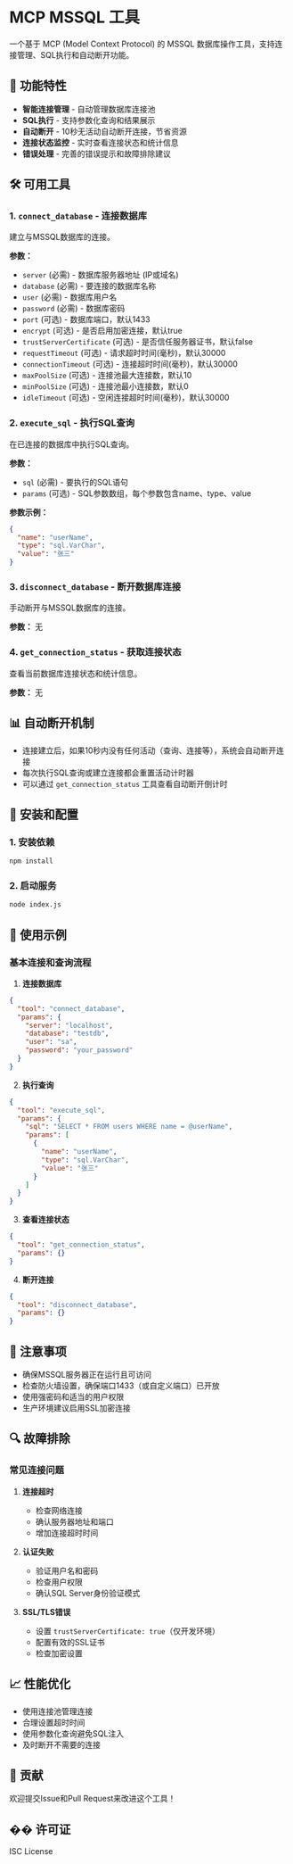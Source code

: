 # MCP MSSQL 工具

一个基于 MCP (Model Context Protocol) 的 MSSQL 数据库操作工具，支持连接管理、SQL执行和自动断开功能。

## 🚀 功能特性

- **智能连接管理** - 自动管理数据库连接池
- **SQL执行** - 支持参数化查询和结果展示
- **自动断开** - 10秒无活动自动断开连接，节省资源
- **连接状态监控** - 实时查看连接状态和统计信息
- **错误处理** - 完善的错误提示和故障排除建议

## 🛠️ 可用工具

### 1. `connect_database` - 连接数据库
建立与MSSQL数据库的连接。

**参数：**
- `server` (必需) - 数据库服务器地址 (IP或域名)
- `database` (必需) - 要连接的数据库名称
- `user` (必需) - 数据库用户名
- `password` (必需) - 数据库密码
- `port` (可选) - 数据库端口，默认1433
- `encrypt` (可选) - 是否启用加密连接，默认true
- `trustServerCertificate` (可选) - 是否信任服务器证书，默认false
- `requestTimeout` (可选) - 请求超时时间(毫秒)，默认30000
- `connectionTimeout` (可选) - 连接超时时间(毫秒)，默认30000
- `maxPoolSize` (可选) - 连接池最大连接数，默认10
- `minPoolSize` (可选) - 连接池最小连接数，默认0
- `idleTimeout` (可选) - 空闲连接超时时间(毫秒)，默认30000

### 2. `execute_sql` - 执行SQL查询
在已连接的数据库中执行SQL查询。

**参数：**
- `sql` (必需) - 要执行的SQL语句
- `params` (可选) - SQL参数数组，每个参数包含name、type、value

**参数示例：**
```json
{
  "name": "userName",
  "type": "sql.VarChar",
  "value": "张三"
}
```

### 3. `disconnect_database` - 断开数据库连接
手动断开与MSSQL数据库的连接。

**参数：** 无

### 4. `get_connection_status` - 获取连接状态
查看当前数据库连接状态和统计信息。

**参数：** 无

## 📊 自动断开机制

- 连接建立后，如果10秒内没有任何活动（查询、连接等），系统会自动断开连接
- 每次执行SQL查询或建立连接都会重置活动计时器
- 可以通过 `get_connection_status` 工具查看自动断开倒计时

## 🔧 安装和配置

### 1. 安装依赖
```bash
npm install
```

### 2. 启动服务
```bash
node index.js
```

## 📝 使用示例

### 基本连接和查询流程

1. **连接数据库**
```json
{
  "tool": "connect_database",
  "params": {
    "server": "localhost",
    "database": "testdb",
    "user": "sa",
    "password": "your_password"
  }
}
```

2. **执行查询**
```json
{
  "tool": "execute_sql",
  "params": {
    "sql": "SELECT * FROM users WHERE name = @userName",
    "params": [
      {
        "name": "userName",
        "type": "sql.VarChar",
        "value": "张三"
      }
    ]
  }
}
```

3. **查看连接状态**
```json
{
  "tool": "get_connection_status",
  "params": {}
}
```

4. **断开连接**
```json
{
  "tool": "disconnect_database",
  "params": {}
}
```

## 🚨 注意事项

- 确保MSSQL服务器正在运行且可访问
- 检查防火墙设置，确保端口1433（或自定义端口）已开放
- 使用强密码和适当的用户权限
- 生产环境建议启用SSL加密连接

## 🔍 故障排除

### 常见连接问题

1. **连接超时**
   - 检查网络连接
   - 确认服务器地址和端口
   - 增加连接超时时间

2. **认证失败**
   - 验证用户名和密码
   - 检查用户权限
   - 确认SQL Server身份验证模式

3. **SSL/TLS错误**
   - 设置 `trustServerCertificate: true`（仅开发环境）
   - 配置有效的SSL证书
   - 检查加密设置

## 📈 性能优化

- 使用连接池管理连接
- 合理设置超时时间
- 使用参数化查询避免SQL注入
- 及时断开不需要的连接

## 🤝 贡献

欢迎提交Issue和Pull Request来改进这个工具！

## �� 许可证

ISC License
